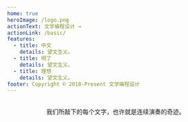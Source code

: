 ```yaml
---
home: true
heroImage: /logo.png
actionText: 文学编程设计 →
actionLink: /basic/
features:
  - title: 中文
    details: 望文生义。
  - title: 明了
    details: 望文生义。
  - title: 理想
    details: 望文生义。
footer: Copyright © 2018-Present 文学编程设计
---
```


<br/>
<center class="footer">我们所敲下的每个文字，也许就是连续演奏的奇迹。</center >

<!-- 注意，每个冒号后必须有个空格 -->
